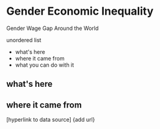 # Gender Economic Inequality
Gender Wage Gap Around the World

unordered list
- what's here
- where it came from
- what you can do with it

## what's here

## where it came from

[hyperlink to data source] {add url} 
